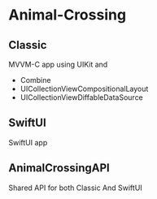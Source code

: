 # Animal-Crossing
## Classic 
MVVM-C app using UIKit and
- Combine
- UICollectionViewCompositionalLayout
- UICollectionViewDiffableDataSource

## SwiftUI
SwiftUI app

## AnimalCrossingAPI
Shared API for both Classic And SwiftUI

